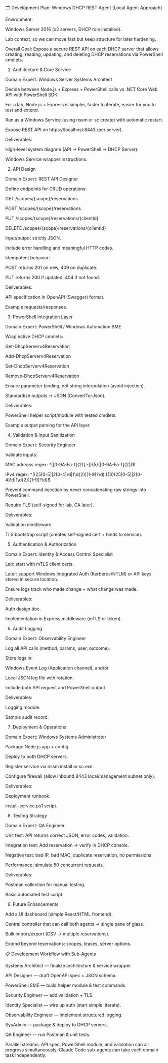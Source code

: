 🗂 Development Plan: Windows DHCP REST Agent (Local Agent Approach)

Environment:

Windows Server 2016 (x2 servers, DHCP role installed).

Lab context, so we can move fast but keep structure for later hardening.

Overall Goal:
Expose a secure REST API on each DHCP server that allows creating, reading, updating, and deleting DHCP reservations via PowerShell cmdlets.

1. Architecture & Core Service

Domain Expert: Windows Server Systems Architect

Decide between Node.js + Express + PowerShell calls vs .NET Core Web API with PowerShell SDK.

For a lab, Node.js + Express is simpler, faster to iterate, easier for you to test and extend.

Run as a Windows Service (using nssm or sc create) with automatic restart.

Expose REST API on https://localhost:8443 (per server).

Deliverables:

High-level system diagram (API → PowerShell → DHCP Server).

Windows Service wrapper instructions.

2. API Design

Domain Expert: REST API Designer

Define endpoints for CRUD operations:

GET /scopes/{scope}/reservations

POST /scopes/{scope}/reservations

PUT /scopes/{scope}/reservations/{clientId}

DELETE /scopes/{scope}/reservations/{clientId}

Input/output strictly JSON.

Include error handling and meaningful HTTP codes.

Idempotent behavior:

POST returns 201 on new, 409 on duplicate.

PUT returns 200 if updated, 404 if not found.

Deliverables:

API specification in OpenAPI (Swagger) format.

Example requests/responses.

3. PowerShell Integration Layer

Domain Expert: PowerShell / Windows Automation SME

Wrap native DHCP cmdlets:

Get-DhcpServerv4Reservation

Add-DhcpServerv4Reservation

Set-DhcpServerv4Reservation

Remove-DhcpServerv4Reservation

Ensure parameter binding, not string interpolation (avoid injection).

Standardize outputs → JSON (ConvertTo-Json).

Deliverables:

PowerShell helper script/module with tested cmdlets.

Example output parsing for the API layer.

4. Validation & Input Sanitization

Domain Expert: Security Engineer

Validate inputs:

MAC address regex: ^([0-9A-Fa-f]{2}[:-]){5}([0-9A-Fa-f]{2})$

IPv4 regex: ^((25[0-5]|2[0-4]\d|1\d{2}|[1-9]?\d)\.){3}(25[0-5]|2[0-4]\d|1\d{2}|[1-9]?\d)$

Prevent command injection by never concatenating raw strings into PowerShell.

Require TLS (self-signed for lab, CA later).

Deliverables:

Validation middleware.

TLS bootstrap script (creates self-signed cert + binds to service).

5. Authentication & Authorization

Domain Expert: Identity & Access Control Specialist

Lab: start with mTLS client certs.

Later: support Windows Integrated Auth (Kerberos/NTLM) or API keys stored in secure location.

Ensure logs track who made change + what change was made.

Deliverables:

Auth design doc.

Implementation in Express middleware (mTLS or token).

6. Audit Logging

Domain Expert: Observability Engineer

Log all API calls (method, params, user, outcome).

Store logs in:

Windows Event Log (Application channel), and/or

Local JSON log file with rotation.

Include both API request and PowerShell output.

Deliverables:

Logging module.

Sample audit record.

7. Deployment & Operations

Domain Expert: Windows Systems Administrator

Package Node.js app + config.

Deploy to both DHCP servers.

Register service via nssm install or sc.exe.

Configure firewall (allow inbound 8443 local/management subnet only).

Deliverables:

Deployment runbook.

install-service.ps1 script.

8. Testing Strategy

Domain Expert: QA Engineer

Unit test: API returns correct JSON, error codes, validation.

Integration test: Add reservation → verify in DHCP console.

Negative test: bad IP, bad MAC, duplicate reservation, no permissions.

Performance: simulate 50 concurrent requests.

Deliverables:

Postman collection for manual testing.

Basic automated test script.

9. Future Enhancements

Add a UI dashboard (simple React/HTML frontend).

Central controller that can call both agents → single pane of glass.

Bulk import/export (CSV → multiple reservations).

Extend beyond reservations: scopes, leases, server options.

📋 Development Workflow with Sub-Agents

Systems Architect — finalize architecture & service wrapper.

API Designer — draft OpenAPI spec + JSON schema.

PowerShell SME — build helper module & test commands.

Security Engineer — add validation + TLS.

Identity Specialist — wire up auth (start simple, iterate).

Observability Engineer — implement structured logging.

SysAdmin — package & deploy to DHCP servers.

QA Engineer — run Postman & unit tests.

Parallel streams: API spec, PowerShell module, and validation can all progress simultaneously. Claude Code sub-agents can take each domain task independently.